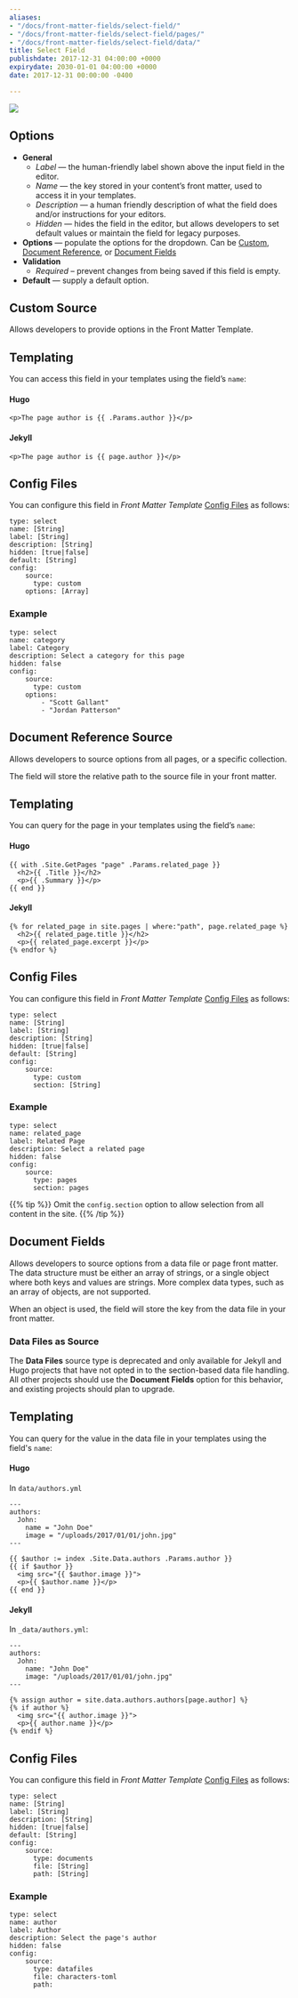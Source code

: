 ```yaml
---
aliases:
- "/docs/front-matter-fields/select-field/"
- "/docs/front-matter-fields/select-field/pages/"
- "/docs/front-matter-fields/select-field/data/"
title: Select Field
publishdate: 2017-12-31 04:00:00 +0000
expirydate: 2030-01-01 04:00:00 +0000
date: 2017-12-31 00:00:00 -0400

---
```


![](/uploads/2018/01/select-preview.png)

## Options

- **General**
  - _Label_ &mdash; the human-friendly label shown above the input field in the editor.
  - _Name_ &mdash; the key stored in your content’s front matter, used to access it in your templates.
  - _Description_ &mdash; a human friendly description of what the field does and/or instructions for your editors.
  - _Hidden_ &mdash; hides the field in the editor, but allows developers to set default values or maintain the field for legacy purposes.
- **Options** &mdash; populate the options for the dropdown. Can be [Custom](/docs/settings/fields/select#custom-source), [Document Reference](/docs/settings/fields/select#document-reference-source), or [Document Fields](/docs/settings/fields/select#document-fields)
- **Validation**
  - _Required_ – prevent changes from being saved if this field is empty.
- **Default** &mdash; supply a default option.


## Custom Source
Allows developers to provide options in the Front Matter Template.

## Templating
You can access this field in your templates using the field’s `name`:

#### Hugo
```
<p>The page author is {{ .Params.author }}</p>
```

#### Jekyll
```
<p>The page author is {{ page.author }}</p>
```

## Config Files
You can configure this field in _Front Matter Template_ [Config Files](/docs/settings/config-files/) as follows:

```
type: select
name: [String]
label: [String]
description: [String]
hidden: [true|false]
default: [String]
config:
    source:
      type: custom
    options: [Array]
```

### Example
```
type: select
name: category
label: Category
description: Select a category for this page
hidden: false
config:
    source:
      type: custom
    options:
        - "Scott Gallant"
        - "Jordan Patterson"
```

## Document Reference Source
Allows developers to source options from all pages, or a specific collection.

The field will store the relative path to the source file in your front matter.

## Templating
You can query for the page in your templates using the field’s `name`:

#### Hugo
```
{{ with .Site.GetPages "page" .Params.related_page }}
  <h2>{{ .Title }}</h2>
  <p>{{ .Summary }}</p>
{{ end }}
```

#### Jekyll
```
{% for related_page in site.pages | where:"path", page.related_page %}
  <h2>{{ related_page.title }}</h2>
  <p>{{ related_page.excerpt }}</p>
{% endfor %}
```

## Config Files
You can configure this field in _Front Matter Template_ [Config Files](/docs/settings/config-files/) as follows:

```
type: select
name: [String]
label: [String]
description: [String]
hidden: [true|false]
default: [String]
config:
    source:
      type: custom
      section: [String]
```

### Example
```
type: select
name: related_page
label: Related Page
description: Select a related page
hidden: false
config:
    source:
      type: pages
      section: pages
```

{{% tip %}}
Omit the `config.section` option to allow selection from all content in the site.
{{% /tip %}}

## Document Fields

Allows developers to source options from a data file or page front matter. The data structure must be either an array of strings, or a single object where both keys and values are strings. More complex data types, such as an array of objects, are not supported.

When an object is used, the field will store the key from the data file in your front matter.

### Data Files as Source

The **Data Files** source type is deprecated and only available for Jekyll and Hugo projects that have not opted in to the section-based data file handling. All other projects should use the **Document Fields** option for this behavior, and existing projects should plan to upgrade.


## Templating
You can query for the value in the data file in your templates using the field's `name`:

#### Hugo
In `data/authors.yml`
```
---
authors:
  John:
    name = "John Doe"
    image = "/uploads/2017/01/01/john.jpg"
---
```

```
{{ $author := index .Site.Data.authors .Params.author }}
{{ if $author }}
  <img src="{{ $author.image }}">
  <p>{{ $author.name }}</p>
{{ end }}
```

#### Jekyll
In `_data/authors.yml`:
```
---
authors:
  John:
    name: "John Doe"
    image: "/uploads/2017/01/01/john.jpg"
---
```

```
{% assign author = site.data.authors.authors[page.author] %}
{% if author %}
  <img src="{{ author.image }}">
  <p>{{ author.name }}</p>
{% endif %}
```

## Config Files
You can configure this field in _Front Matter Template_ [Config Files](/docs/settings/config-files/) as follows:

```
type: select
name: [String]
label: [String]
description: [String]
hidden: [true|false]
default: [String]
config:
    source:
      type: documents
      file: [String]
      path: [String]
```

### Example
```
type: select
name: author
label: Author
description: Select the page's author
hidden: false
config:
    source:
      type: datafiles
      file: characters-toml
      path:
```
